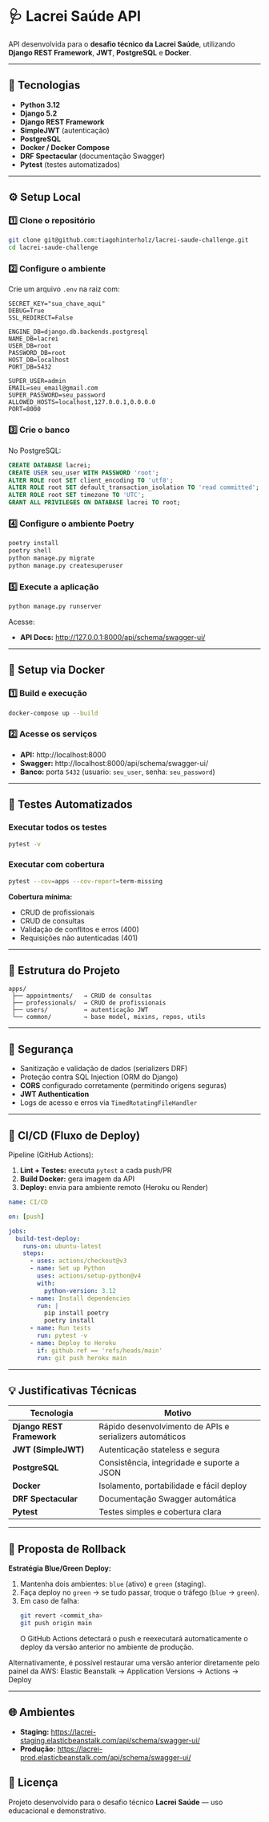 # 🩺 Lacrei Saúde API

API desenvolvida para o **desafio técnico da Lacrei Saúde**, utilizando **Django REST Framework**, **JWT**, **PostgreSQL** e **Docker**.

---

## 🚀 Tecnologias

- **Python 3.12**
- **Django 5.2**
- **Django REST Framework**
- **SimpleJWT** (autenticação)
- **PostgreSQL**
- **Docker / Docker Compose**
- **DRF Spectacular** (documentação Swagger)
- **Pytest** (testes automatizados)

---

## ⚙️ Setup Local

### 1️⃣ Clone o repositório
```bash
git clone git@github.com:tiagohinterholz/lacrei-saude-challenge.git
cd lacrei-saude-challenge
```

### 2️⃣ Configure o ambiente
Crie um arquivo `.env` na raiz com:
```env
SECRET_KEY="sua_chave_aqui"
DEBUG=True
SSL_REDIRECT=False

ENGINE_DB=django.db.backends.postgresql
NAME_DB=lacrei
USER_DB=root
PASSWORD_DB=root
HOST_DB=localhost
PORT_DB=5432

SUPER_USER=admin
EMAIL=seu_email@gmail.com
SUPER_PASSWORD=seu_password
ALLOWED_HOSTS=localhost,127.0.0.1,0.0.0.0
PORT=8000
```

### 3️⃣ Crie o banco
No PostgreSQL:
```sql
CREATE DATABASE lacrei;
CREATE USER seu_user WITH PASSWORD 'root';
ALTER ROLE root SET client_encoding TO 'utf8';
ALTER ROLE root SET default_transaction_isolation TO 'read committed';
ALTER ROLE root SET timezone TO 'UTC';
GRANT ALL PRIVILEGES ON DATABASE lacrei TO root;
```

### 4️⃣ Configure o ambiente Poetry
```bash
poetry install
poetry shell
python manage.py migrate
python manage.py createsuperuser
```

### 5️⃣ Execute a aplicação
```bash
python manage.py runserver
```
Acesse:
- **API Docs:** http://127.0.0.1:8000/api/schema/swagger-ui/

---

## 🐳 Setup via Docker

### 1️⃣ Build e execução
```bash
docker-compose up --build
```

### 2️⃣ Acesse os serviços
- **API:** http://localhost:8000  
- **Swagger:** http://localhost:8000/api/schema/swagger-ui/  
- **Banco:** porta `5432` (usuario: `seu_user`, senha: `seu_password`)

---

## 🧪 Testes Automatizados

### Executar todos os testes
```bash
pytest -v
```

### Executar com cobertura
```bash
pytest --cov=apps --cov-report=term-missing
```

**Cobertura mínima:**
- CRUD de profissionais
- CRUD de consultas
- Validação de conflitos e erros (400)
- Requisições não autenticadas (401)

---

## 🧱 Estrutura do Projeto

```
apps/
 ├── appointments/   → CRUD de consultas
 ├── professionals/  → CRUD de profissionais
 ├── users/          → autenticação JWT
 └── common/         → base model, mixins, repos, utils
```

---

## 🔐 Segurança

- Sanitização e validação de dados (serializers DRF)
- Proteção contra SQL Injection (ORM do Django)
- **CORS** configurado corretamente (permitindo origens seguras)
- **JWT Authentication**
- Logs de acesso e erros via `TimedRotatingFileHandler`

---

## 🤖 CI/CD (Fluxo de Deploy)

Pipeline (GitHub Actions):
1. **Lint + Testes:** executa `pytest` a cada push/PR  
2. **Build Docker:** gera imagem da API  
3. **Deploy:** envia para ambiente remoto (Heroku ou Render)

```yaml
name: CI/CD

on: [push]

jobs:
  build-test-deploy:
    runs-on: ubuntu-latest
    steps:
      - uses: actions/checkout@v3
      - name: Set up Python
        uses: actions/setup-python@v4
        with:
          python-version: 3.12
      - name: Install dependencies
        run: |
          pip install poetry
          poetry install
      - name: Run tests
        run: pytest -v
      - name: Deploy to Heroku
        if: github.ref == 'refs/heads/main'
        run: git push heroku main
```

---

## 💡 Justificativas Técnicas

| Tecnologia | Motivo |
|-------------|--------|
| **Django REST Framework** | Rápido desenvolvimento de APIs e serializers automáticos |
| **JWT (SimpleJWT)** | Autenticação stateless e segura |
| **PostgreSQL** | Consistência, integridade e suporte a JSON |
| **Docker** | Isolamento, portabilidade e fácil deploy |
| **DRF Spectacular** | Documentação Swagger automática |
| **Pytest** | Testes simples e cobertura clara |

---

## 🔄 Proposta de Rollback

**Estratégia Blue/Green Deploy:**
1. Mantenha dois ambientes: `blue` (ativo) e `green` (staging).  
2. Faça deploy no `green` → se tudo passar, troque o tráfego (`blue` → `green`).  
3. Em caso de falha:  
   ```bash
   git revert <commit_sha>
   git push origin main
   ```
   O GitHub Actions detectará o push e reexecutará automaticamente o deploy da versão anterior no ambiente de produção.

  Alternativamente, é possível restaurar uma versão anterior diretamente pelo painel da AWS:
  Elastic Beanstalk → Application Versions → Actions → Deploy

---

## 🌐 Ambientes

- **Staging:** https://lacrei-staging.elasticbeanstalk.com/api/schema/swagger-ui/
- **Produção:** https://lacrei-prod.elasticbeanstalk.com/api/schema/swagger-ui/


## 📄 Licença
Projeto desenvolvido para o desafio técnico **Lacrei Saúde** — uso educacional e demonstrativo.
